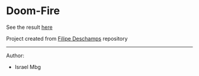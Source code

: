 # Doom-Fire

See the result <a href="https://israelmbg.github.io/doom-fire-algorithm/">here</a>

Project created from <a href="https://github.com/filipedeschamps/doom-fire-algorithm">Filipe Deschamps</a> repository

---

Author:
- Israel Mbg